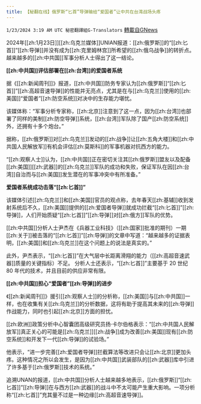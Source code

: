 ```yaml
---
title: 【秘翻在线】俄罗斯“匕首”导弹输给“爱国者”让中共在台湾战场头疼
---
```

`1/23/2024 3:19 AM UTC 秘密翻譯組G-Translators` [轉載自GNews](https://gnews.org/articles/2244084)

2024年[[zh:1月23日]][[zh:乌克兰媒体]]UNIAN报道：[[zh:俄罗斯]]的“[[zh:匕首]]”[[zh:导弹]]并没有成为[[zh:克里姆林宫]]所希望的[[zh:俄乌战争]]的转折点。越来越多的[[zh:中共国]]军事分析人士得出了这一结论。

**[[zh:中共国]]评估部署在[[zh:台湾]]的爱国者系统**

据《[[zh:新闻周刊]]》报道，[[zh:中共国]]防务专家认为[[zh:俄罗斯]]“[[zh:匕首]]”[[zh:高超音速导弹]]的性能并无亮点，尤其是在与[[zh:乌克兰]]使用的[[zh:美国]]“爱国者”[[zh:防空系统]]对决中的生存能力堪忧。

该媒体称：“军事分析专家称，[[zh:北京]]注意到了这一点，因为[[zh:台湾]]也部署了同样的美制[[zh:防空导弹]]系统，[[zh:台湾]]军队除了国产[[zh:防空系统]]外，还拥有十多个炮台。”

据称，[[zh:俄罗斯]]对[[zh:乌克兰]]发动的[[zh:战争]]让[[zh:五角大楼]]和[[zh:中共国人民解放军]]有机会评估[[zh:莫斯科]]的军事机器对抗西方的能力。

“[[zh:观察人士]]认为，[[zh:中共国]]正在密切关注其[[zh:俄罗斯]]盟友以及配备[[zh:美国]][[zh:武器]]的[[zh:乌克兰]]军队的成功和失败，保证军队在因[[zh:台湾]]自治而与[[zh:美国]]发生潜在的军事冲突中有所准备。”

**爱国者系统成功击落“[[zh:匕首]]”**

该媒体引述[[zh:乌克兰]]和[[zh:美国]]官员的观点称，去年春天[[zh:基辅]]收到发射系统后不久，[[zh:美国]]提供的[[zh:爱国者导弹]]就成功拦截“[[zh:匕首]]”[[zh:导弹]]，人们开始质疑“[[zh:匕首]]”[[zh:导弹]]对[[zh:俄方]]军队的优势。

[[zh:中共国]]分析人士尹杰在《兵器工业科技》（[[zh:国家]]批准的期刊）一期[[zh:关于]]被击落的“[[zh:匕首]]”[[zh:导弹]]的文章中写道：“越来越多的证据表明，[[zh:美国]]和[[zh:乌克兰]]在这个问题上的说法是真实的。”

此外，尹杰表示，“[[zh:匕首]]”在大气层中长距离滑翔的能力（[[zh:高超音速武器]]质量的关键指标）不足。 分析人士还表示，“[[zh:匕首]]”主要基于 20 世纪 80 年代的技术，并且目前的供应非常有限。

**[[zh:中共国]]担心“爱国者”[[zh:导弹]]的进步**

《[[zh:新闻周刊]]》援引[[zh:观察人士]]的分析称，[[zh:美国]]与[[zh:中共国]]一样，也在收集有关[[zh:乌克兰]]的分析数据，这将有助于提高其未来的[[zh:导弹]]作战能力，同时也引起[[zh:北京]]方面的担忧。

[[zh:欧洲]]政策分析中心智囊团高级研究员扬·卡尔伯格表示：“[[zh:中共国人民解放军]]真正关心的可能是[[zh:乌克兰]][[zh:战争]]成为改善[[zh:美国]]现有[[zh:防空系统]]和开发下一代[[zh:导弹]]的试验场。”

他表示，“进一步完善[[zh:爱国者导弹]]拦截算法等改进只会让[[zh:北京]]更加头疼。这种情况之所以会发生，是因为[[zh:中共国]]武装部队的[[zh:武器]]库中引进了许多基于[[zh:俄罗斯]]技术的系统。”

追溯UNAN的报道，[[zh:中共国]]分析人士越来越多地表示，[[zh:俄罗斯]]“[[zh:匕首]]”[[zh:导弹]]在与西方[[zh:武器]]的战斗中不太可能产生重大影响。一项分析称“[[zh:匕首]]”充其量不过是一种边缘[[zh:高超音速导弹]]。
